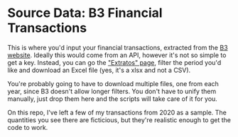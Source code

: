 # Source Data: B3 Financial Transactions

This is where you'd input your financial transactions, extracted from the [B3 website](https://www.investidor.b3.com.br/).
Ideally this would come from an API, however it's not so simple to get a key. Instead, you can go the ["Extratos" page](https://www.investidor.b3.com.br/extrato/movimentacao), filter the period you'd like and download an Excel file (yes, it's a xlsx and not a CSV).

You're probably going to have to download multiple files, one from each year, since B3 doesn't allow longer filters. You don't have to unify them manually, just drop them here and the scripts will take care of it for you.

On this repo, I've left a few of my transactions from 2020 as a sample. The quantities you see there are ficticious, but they're realistic enough to get the code to work.